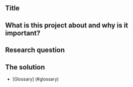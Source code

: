 ## Title



## What is this project about and why is it important?



## Research question


## The solution


* [Glossary] (#glossary)


